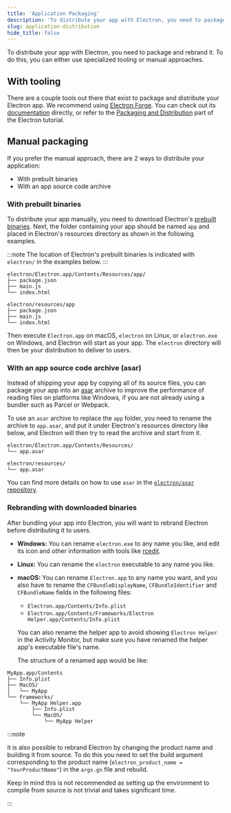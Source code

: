 ```yaml
---
title: 'Application Packaging'
description: 'To distribute your app with Electron, you need to package and rebrand it. To do this, you can either use specialized tooling or manual approaches.'
slug: application-distribution
hide_title: false
---
```


To distribute your app with Electron, you need to package and rebrand it. To do this, you
can either use specialized tooling or manual approaches.

## With tooling

There are a couple tools out there that exist to package and distribute your Electron app.
We recommend using [Electron Forge](./forge-overview.md). You can check out
its [documentation](https://www.electronforge.io) directly, or refer to the [Packaging and Distribution](./tutorial-5-packaging.md)
part of the Electron tutorial.

## Manual packaging

If you prefer the manual approach, there are 2 ways to distribute your application:

- With prebuilt binaries
- With an app source code archive

### With prebuilt binaries

To distribute your app manually, you need to download Electron's [prebuilt
binaries](https://github.com/electron/electron/releases). Next, the folder
containing your app should be named `app` and placed in Electron's resources
directory as shown in the following examples.

:::note
The location of Electron's prebuilt binaries is indicated
with `electron/` in the examples below.
:::

```plain title='macOS'
electron/Electron.app/Contents/Resources/app/
├── package.json
├── main.js
└── index.html
```

```plain title='Windows and Linux'
electron/resources/app
├── package.json
├── main.js
└── index.html
```

Then execute `Electron.app` on macOS, `electron` on Linux, or `electron.exe`
on Windows, and Electron will start as your app. The `electron` directory
will then be your distribution to deliver to users.

### With an app source code archive (asar)

Instead of shipping your app by copying all of its source files, you can
package your app into an [asar] archive to improve the performance of reading
files on platforms like Windows, if you are not already using a bundler such
as Parcel or Webpack.

To use an `asar` archive to replace the `app` folder, you need to rename the
archive to `app.asar`, and put it under Electron's resources directory like
below, and Electron will then try to read the archive and start from it.

```plain title='macOS'
electron/Electron.app/Contents/Resources/
└── app.asar
```

```plain title='Windows'
electron/resources/
└── app.asar
```

You can find more details on how to use `asar` in the
[`electron/asar` repository][asar].

### Rebranding with downloaded binaries

After bundling your app into Electron, you will want to rebrand Electron
before distributing it to users.

- **Windows:** You can rename `electron.exe` to any name you like, and edit
  its icon and other information with tools like [rcedit](https://github.com/electron/rcedit).
- **Linux:** You can rename the `electron` executable to any name you like.
- **macOS:** You can rename `Electron.app` to any name you want, and you also have to rename
  the `CFBundleDisplayName`, `CFBundleIdentifier` and `CFBundleName` fields in the
  following files:

  - `Electron.app/Contents/Info.plist`
  - `Electron.app/Contents/Frameworks/Electron Helper.app/Contents/Info.plist`

  You can also rename the helper app to avoid showing `Electron Helper` in the
  Activity Monitor, but make sure you have renamed the helper app's executable
  file's name.

  The structure of a renamed app would be like:

```plain
MyApp.app/Contents
├── Info.plist
├── MacOS/
│   └── MyApp
└── Frameworks/
    └── MyApp Helper.app
        ├── Info.plist
        └── MacOS/
            └── MyApp Helper
```

:::note

it is also possible to rebrand Electron by changing the product name and
building it from source. To do this you need to set the build argument
corresponding to the product name (`electron_product_name = "YourProductName"`)
in the `args.gn` file and rebuild.

Keep in mind this is not recommended as setting up the environment to compile
from source is not trivial and takes significant time.

:::

[asar]: https://github.com/electron/asar
